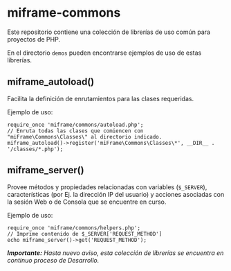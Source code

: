 # miframe-commons

Este repositorio contiene una colección de librerías de uso común para proyectos de PHP.

En el directorio `demos` pueden encontrarse ejemplos de uso de estas librerías.

## miframe_autoload()

Facilita la definición de enrutamientos para las clases requeridas.

Ejemplo de uso:
````
require_once 'miframe/commons/autoload.php';
// Enruta todas las clases que comiencen con "miFrame\Commons\Classes\" al directorio indicado.
miframe_autoload()->register('miFrame\Commons\Classes\*', __DIR__ . '/classes/*.php');
````

## miframe_server()

Provee métodos y propiedades relacionadas con variables (`$_SERVER`), características (por Ej. la dirección IP del usuario) y acciones asociadas con la sesión Web o de Consola que se encuentre en curso.

Ejemplo de uso:
````
require_once 'miframe/commons/helpers.php';
// Imprime contenido de $_SERVER['REQUEST_METHOD']
echo miframe_server()->get('REQUEST_METHOD');
````

**_Importante:_**
_Hasta nuevo aviso, esta colección de librerías se encuentra en continuo proceso de Desarrollo._